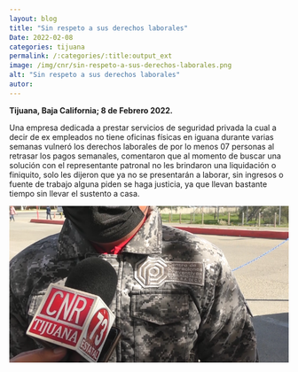 ```yaml
---
layout: blog
title: "Sin respeto a sus derechos laborales"
Date: 2022-02-08
categories: tijuana
permalink: /:categories/:title:output_ext
image: /img/cnr/sin-respeto-a-sus-derechos-laborales.png
alt: "Sin respeto a sus derechos laborales"
autor:
---
```


**Tijuana, Baja California; 8 de Febrero 2022.** 

Una empresa dedicada a prestar servicios de seguridad privada la cual a decir de ex empleados no tiene oficinas físicas en iguana durante varias semanas vulneró los derechos laborales de por lo menos 07 personas al retrasar los pagos semanales, comentaron que al momento de buscar una solución con el representante patronal no les brindaron una liquidación o finiquito, solo les dijeron que ya no se presentarán a laborar, sin ingresos o fuente de trabajo alguna piden se haga justicia, ya que llevan bastante tiempo sin llevar el sustento a casa.

<div id="carouselExampleSlidesOnly" class="carousel slide" data-ride="carousel">
  <div class="carousel-inner">
    <div class="carousel-item active">
       <img class="d-block w-100" src="/img/cnr/sin-respeto-a-sus-derechos-laborales.png" loading="lazy"  alt="Sin respeto a sus derechos laborales">
    </div>
  </div>
</div>